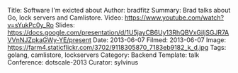 Title: Software I'm exicted about
Author: bradfitz
Summary: Brad talks about Go, lock servers and Camlistore.
Video: https://www.youtube.com/watch?v=sYukPc0y_Ro
Slides: https://docs.google.com/presentation/d/1U5jayCB6Uy13RhQBVxGiljSGJR7AVVnNJZpkaGWy-YE/present
Date: 2013-06-07
Filmed: 2013-06-07
Image: https://farm4.staticflickr.com/3702/9118305870_7183eb9182_k_d.jpg
Tags: golang, camlistore, lockservers
Category: Backend
Template: talk
Conference: dotscale-2013
Curator: sylvinus

